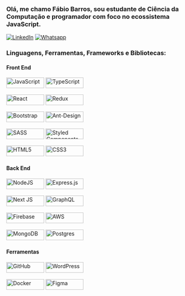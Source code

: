 ### Olá, me chamo Fábio Barros, sou estudante de Ciência da Computação e programador com foco no ecossistema JavaScript.

[![LinkedIn](https://img.shields.io/badge/LinkedIn-0077B5?style=for-the-badge&logo=linkedin&logoColor=white)](https://www.linkedin.com/in/fabiobarrosr/)
[![Whatsapp](https://img.shields.io/badge/WhatsApp-25D366?style=for-the-badge&logo=whatsapp&logoColor=white)](https://api.whatsapp.com/send/?phone=81997261308)


### Linguagens, Ferramentas, Frameworks e Bibliotecas:

#### Front End
<img alt="JavaScript" width="100px" height="28px" src="https://img.shields.io/badge/javascript-%23323330.svg?&style=for-the-badge&logo=javascript&logoColor=%23F7DF1E"/> <img alt="TypeScript" width="100px" height="28px"  src="https://img.shields.io/badge/typescript-%23007ACC.svg?&style=for-the-badge&logo=typescript&logoColor=white"/>

<img alt="React" width="100px" height="28px"  src="https://img.shields.io/badge/react-%2320232a.svg?&style=for-the-badge&logo=react&logoColor=%2361DAFB"/> <img alt="Redux" width="100px" height="28px"  src="https://img.shields.io/badge/redux-%23593d88.svg?&style=for-the-badge&logo=redux&logoColor=white"/>

<img alt="Bootstrap" width="100px" height="28px"  src="https://img.shields.io/badge/bootstrap-%23563D7C.svg?&style=for-the-badge&logo=bootstrap&logoColor=white"/> <img alt="Ant-Design" width="100px" height="28px"  src="https://img.shields.io/badge/-AntDesign-%230170FE?&style=for-the-badge&logo=ant-design&logoColor=white"/>

<img alt="SASS" width="100px" height="28px"  src="https://img.shields.io/badge/SASS-hotpink.svg?&style=for-the-badge&logo=SASS&logoColor=white"/> <img alt="Styled Components" width="100px" height="28px"  src="https://img.shields.io/badge/styled--components-DB7093?style=for-the-badge&logo=styled-components&logoColor=white"/>

<img alt="HTML5" width="100px" height="28px"  src="https://img.shields.io/badge/html5-%23E34F26.svg?&style=for-the-badge&logo=html5&logoColor=white"/> <img alt="CSS3" width="100px" height="28px"  src="https://img.shields.io/badge/css3-%231572B6.svg?&style=for-the-badge&logo=css3&logoColor=white"/>


#### Back End
<img alt="NodeJS" width="100px" height="28px"  src="https://img.shields.io/badge/node.js-%2343853D.svg?&style=for-the-badge&logo=node.js&logoColor=white"/> <img alt="Express.js" width="100px" height="28px"  src="https://img.shields.io/badge/express.js-%23404d59.svg?&style=for-the-badge"/>

<img alt="Next JS" width="100px" height="28px"  src="https://img.shields.io/badge/nextjs-%23000000.svg?&style=for-the-badge&logo=next.js&logoColor=white"/> <img alt="GraphQL" width="100px" height="28px"  src="https://img.shields.io/badge/-GraphQL-E10098?style=for-the-badge&logo=graphql"/>

<img alt="Firebase" width="100px" height="28px"  src="https://img.shields.io/badge/firebase-%23039BE5.svg?&style=for-the-badge&logo=firebase"/> <img alt="AWS" width="100px" height="28px"  src="https://img.shields.io/badge/AWS-%23FF9900.svg?&style=for-the-badge&logo=amazon-aws&logoColor=white"/>

<img alt="MongoDB" width="100px" height="28px"  src ="https://img.shields.io/badge/MongoDB-%234ea94b.svg?&style=for-the-badge&logo=mongodb&logoColor=white"/> <img alt="Postgres" width="100px" height="28px"  src ="https://img.shields.io/badge/postgres-%23316192.svg?&style=for-the-badge&logo=postgresql&logoColor=white"/>

#### Ferramentas
<img alt="GitHub" width="100px" height="28px"  src="https://img.shields.io/badge/github-%23121011.svg?&style=for-the-badge&logo=github&logoColor=white"/> <img alt="WordPress" width="100px" height="28px"  src="https://img.shields.io/badge/WordPress-%23117AC9.svg?&style=for-the-badge&logo=WordPress&logoColor=white"/>

<img alt="Docker" width="100px" height="28px"  src="https://img.shields.io/badge/docker-%230db7ed.svg?&style=for-the-badge&logo=docker&logoColor=white"/> <img alt="Figma" width="100px" height="28px"  src="https://img.shields.io/badge/figma-%23F24E1E.svg?&style=for-the-badge&logo=figma&logoColor=white"/>


